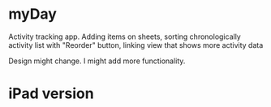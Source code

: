 # myDay
Activity tracking app. Adding items on sheets, sorting chronologically activity list with "Reorder" button, linking view that shows more activity data

Design might change. I might add more functionality.

# iPad version

